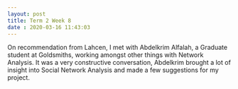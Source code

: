 ```yaml
---
layout: post
title: Term 2 Week 8
date : 2020-03-16 11:43:03
---
```


On recommendation from Lahcen, I met with Abdelkrim Alfalah, a Graduate student at Goldsmiths, working amongst other things with Network Analysis. It was a very constructive conversation, Abdelkrim brought a lot of insight into Social Network Analysis and made a few suggestions for my project.